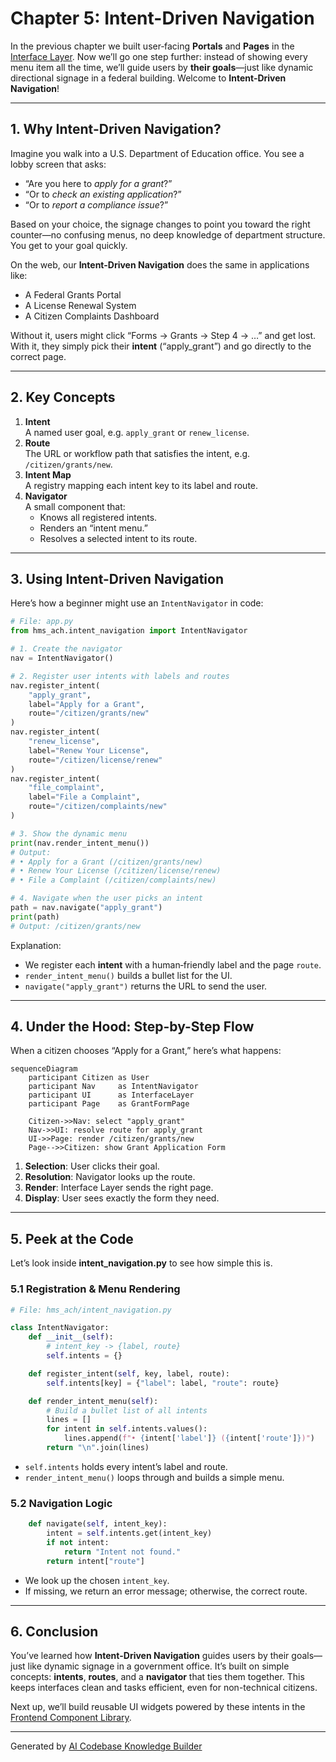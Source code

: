 # Chapter 5: Intent-Driven Navigation

In the previous chapter we built user‐facing **Portals** and **Pages** in the [Interface Layer](04_interface_layer_.md). Now we’ll go one step further: instead of showing every menu item all the time, we’ll guide users by **their goals**—just like dynamic directional signage in a federal building. Welcome to **Intent-Driven Navigation**!

---

## 1. Why Intent-Driven Navigation?

Imagine you walk into a U.S. Department of Education office. You see a lobby screen that asks:

- “Are you here to *apply for a grant*?”  
- “Or to *check an existing application*?”  
- “Or to *report a compliance issue*?”

Based on your choice, the signage changes to point you toward the right counter—no confusing menus, no deep knowledge of department structure. You get to your goal quickly.

On the web, our **Intent-Driven Navigation** does the same in applications like:

- A Federal Grants Portal  
- A License Renewal System  
- A Citizen Complaints Dashboard  

Without it, users might click “Forms → Grants → Step 4 → …” and get lost. With it, they simply pick their **intent** (“apply_grant”) and go directly to the correct page.

---

## 2. Key Concepts

1. **Intent**  
   A named user goal, e.g. `apply_grant` or `renew_license`.  
2. **Route**  
   The URL or workflow path that satisfies the intent, e.g. `/citizen/grants/new`.  
3. **Intent Map**  
   A registry mapping each intent key to its label and route.  
4. **Navigator**  
   A small component that:  
   - Knows all registered intents.  
   - Renders an “intent menu.”  
   - Resolves a selected intent to its route.

---

## 3. Using Intent-Driven Navigation

Here’s how a beginner might use an `IntentNavigator` in code:

```python
# File: app.py
from hms_ach.intent_navigation import IntentNavigator

# 1. Create the navigator
nav = IntentNavigator()

# 2. Register user intents with labels and routes
nav.register_intent(
    "apply_grant",
    label="Apply for a Grant",
    route="/citizen/grants/new"
)
nav.register_intent(
    "renew_license",
    label="Renew Your License",
    route="/citizen/license/renew"
)
nav.register_intent(
    "file_complaint",
    label="File a Complaint",
    route="/citizen/complaints/new"
)

# 3. Show the dynamic menu
print(nav.render_intent_menu())
# Output:
# • Apply for a Grant (/citizen/grants/new)
# • Renew Your License (/citizen/license/renew)
# • File a Complaint (/citizen/complaints/new)

# 4. Navigate when the user picks an intent
path = nav.navigate("apply_grant")
print(path)
# Output: /citizen/grants/new
```

Explanation:
- We register each **intent** with a human‐friendly label and the page `route`.  
- `render_intent_menu()` builds a bullet list for the UI.  
- `navigate("apply_grant")` returns the URL to send the user.

---

## 4. Under the Hood: Step-by-Step Flow

When a citizen chooses “Apply for a Grant,” here’s what happens:

```mermaid
sequenceDiagram
    participant Citizen as User
    participant Nav     as IntentNavigator
    participant UI      as InterfaceLayer
    participant Page    as GrantFormPage

    Citizen->>Nav: select "apply_grant"
    Nav->>UI: resolve route for apply_grant
    UI->>Page: render /citizen/grants/new
    Page-->>Citizen: show Grant Application Form
```

1. **Selection**: User clicks their goal.  
2. **Resolution**: Navigator looks up the route.  
3. **Render**: Interface Layer sends the right page.  
4. **Display**: User sees exactly the form they need.

---

## 5. Peek at the Code

Let’s look inside **intent_navigation.py** to see how simple this is.

### 5.1 Registration & Menu Rendering

```python
# File: hms_ach/intent_navigation.py

class IntentNavigator:
    def __init__(self):
        # intent_key -> {label, route}
        self.intents = {}

    def register_intent(self, key, label, route):
        self.intents[key] = {"label": label, "route": route}

    def render_intent_menu(self):
        # Build a bullet list of all intents
        lines = []
        for intent in self.intents.values():
            lines.append(f"• {intent['label']} ({intent['route']})")
        return "\n".join(lines)
```

- `self.intents` holds every intent’s label and route.  
- `render_intent_menu()` loops through and builds a simple menu.

### 5.2 Navigation Logic

```python
    def navigate(self, intent_key):
        intent = self.intents.get(intent_key)
        if not intent:
            return "Intent not found."
        return intent["route"]
```

- We look up the chosen `intent_key`.  
- If missing, we return an error message; otherwise, the correct route.

---

## 6. Conclusion

You’ve learned how **Intent-Driven Navigation** guides users by their goals—just like dynamic signage in a government office. It’s built on simple concepts: **intents**, **routes**, and a **navigator** that ties them together. This keeps interfaces clean and tasks efficient, even for non-technical citizens.

Next up, we’ll build reusable UI widgets powered by these intents in the [Frontend Component Library](06_frontend_component_library_.md).

---

Generated by [AI Codebase Knowledge Builder](https://github.com/The-Pocket/Tutorial-Codebase-Knowledge)